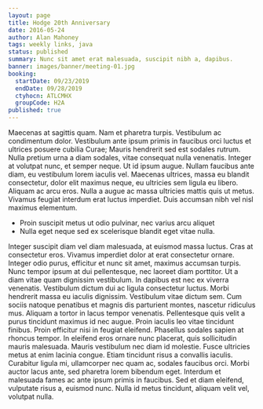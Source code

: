 ```yaml
---
layout: page
title: Hodge 20th Anniversary
date: 2016-05-24
author: Alan Mahoney
tags: weekly links, java
status: published
summary: Nunc sit amet erat malesuada, suscipit nibh a, dapibus.
banner: images/banner/meeting-01.jpg
booking:
  startDate: 09/23/2019
  endDate: 09/28/2019
  ctyhocn: ATLCMHX
  groupCode: H2A
published: true
---
```

Maecenas at sagittis quam. Nam et pharetra turpis. Vestibulum ac condimentum dolor. Vestibulum ante ipsum primis in faucibus orci luctus et ultrices posuere cubilia Curae; Mauris hendrerit sed est sodales rutrum. Nulla pretium urna a diam sodales, vitae consequat nulla venenatis. Integer at volutpat nunc, et semper neque. Ut id ipsum augue. Nullam faucibus ante diam, eu vestibulum lorem iaculis vel. Maecenas ultrices, massa eu blandit consectetur, dolor elit maximus neque, eu ultricies sem ligula eu libero. Aliquam ac arcu eros. Nulla a augue ac massa ultricies mattis quis ut metus. Vivamus feugiat interdum erat luctus imperdiet. Duis accumsan nibh vel nisl maximus elementum.

* Proin suscipit metus ut odio pulvinar, nec varius arcu aliquet
* Nulla eget neque sed ex scelerisque blandit eget vitae nulla.

Integer suscipit diam vel diam malesuada, at euismod massa luctus. Cras at consectetur eros. Vivamus imperdiet dolor at erat consectetur ornare. Integer odio purus, efficitur et nunc sit amet, maximus accumsan turpis. Nunc tempor ipsum at dui pellentesque, nec laoreet diam porttitor. Ut a diam vitae quam dignissim vestibulum. In dapibus est nec ex viverra venenatis. Vestibulum dictum dui ac ligula consectetur luctus. Morbi hendrerit massa eu iaculis dignissim. Vestibulum vitae dictum sem. Cum sociis natoque penatibus et magnis dis parturient montes, nascetur ridiculus mus. Aliquam a tortor in lacus tempor venenatis.
Pellentesque quis velit a purus tincidunt maximus id nec augue. Proin iaculis leo vitae tincidunt finibus. Proin efficitur nisi in feugiat eleifend. Phasellus sodales sapien at rhoncus tempor. In eleifend eros ornare nunc placerat, quis sollicitudin mauris malesuada. Mauris vestibulum nec diam id molestie. Fusce ultricies metus at enim lacinia congue. Etiam tincidunt risus a convallis iaculis. Curabitur ligula mi, ullamcorper nec quam ac, sodales faucibus orci. Morbi auctor lacus ante, sed pharetra lorem bibendum eget. Interdum et malesuada fames ac ante ipsum primis in faucibus. Sed et diam eleifend, vulputate risus a, euismod nunc. Nulla id metus tincidunt, aliquam velit vel, volutpat nulla.
